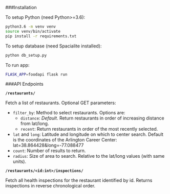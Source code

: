 ###Installation

To setup Python (need Python>=3.6):

```bash
python3.6 -m venv venv
source venv/bin/activate
pip install -r requirements.txt
```

To setup database (need Spacialite installed):

```bash
python db_setup.py
```

To run app:

```bash
FLASK_APP=foodapi flask run
```

###API Endpoints

**`/restaurants/`**

Fetch a list of restaurants. Optional GET parameters:

* `filter_by`: Method to select restaurants. Options are:
    * `distance`: *Default*. Return restaurants in order of increasing distance from lat/long.
    * `recent`: Return restaurants in order of the most recently selected.
* `lat` and `long`: Latitude and longitude on which to center search. 
                    Default is the coordinates of the Arlington Career Center: lat=38.864428&long=-77.088477
* `count`: Number of results to return.
* `radius`: Size of area to search. Relative to the lat/long values (with same units).

**`/restaurants/<id:int>/inspections/`**

Fetch all health inspections for the restaurant identified by id. Returns inspections in reverse chronological order.